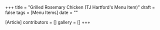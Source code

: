+++
title = "Grilled Rosemary Chicken (TJ Hartford's Menu Item)"
draft = false
tags = [Menu Items]
date = ""

[Article]
contributors = []
gallery = []
+++